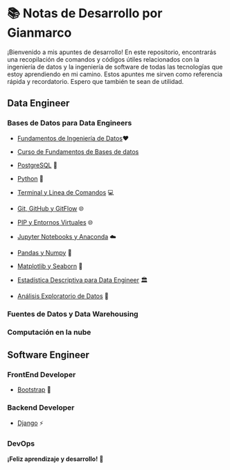 # 📚 Notas de Desarrollo por Gianmarco

¡Bienvenido a mis apuntes de desarrollo! En este repositorio, encontrarás una recopilación de comandos y códigos útiles relacionados con la ingeniería de datos y la ingeniería de software de todas las tecnologías que estoy aprendiendo en mi camino. Estos apuntes me sirven como referencia rápida y recordatorio. Espero que también te sean de utilidad.

## Data Engineer

### Bases de Datos para Data Engineers

- [Fundamentos de Ingeniería de Datos](introduccion_data_engineer.md)❤️
- [Curso de Fundamentos de Bases de datos]()
- [PostgreSQL](postgresql.md) 🐘

- [Python](python.md) 🐍
- [Terminal y Linea de Comandos](terminal_y_lineas_de_comandos.md) 💻
- [Git, GitHub y GitFlow](git_github_gitflow.md) 🌐
- [PIP y Entornos Virtuales](pip_y_entornos_virtuales.md) 🌐
- [Jupyter Notebooks y Anaconda](jupyter_notebooks_y_anaconda.md) ☁️
- [Pandas y Numpy](pandas_numpy.md) 🚀
- [Matplotlib y Seaborn](matplotlib_seaborn.md) 🚀
- [Estadística Descriptiva para Data Engineer](matplotlib_seaborn.md) 🏛️
- [Análisis Exploratorio de Datos](analisis_exploratorio_de_datos.md) 🏸

### Fuentes de Datos y Data Warehousing

### Computación en la nube

## Software Engineer

### FrontEnd Developer

- [Bootstrap](bootstrap.md) 🌈

### Backend Developer

- [Django](django.md) ⚡

### DevOps

**¡Feliz aprendizaje y desarrollo!** 🚀